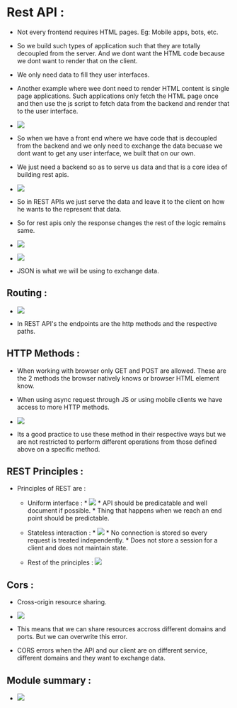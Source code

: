 # Rest API :

* Not every frontend requires HTML pages. Eg: Mobile apps, bots, etc.

* So we build such types of application such that they are totally decoupled from the server. And we dont want the HTML code because we dont want to render that on the client.

* We only need data to fill they user interfaces.

* Another example where wee dont need to render HTML content is single page applications. Such applications only fetch the HTML page once and then use the js script to fetch data from the backend and render that to the user interface. 

* ![](2022-05-27-15-37-15.png)

* So when we have a front end where we have code that is decoupled from the backend and we only need to exchange the data becuase we dont want to get any user interface, we built that on our own.

* We just need a backend so as to serve us data and that is a core idea of building rest apis.

* ![](![](2022-05-27-15-39-45.png).png)

* So in REST APIs we just serve the data and leave it to the client on how he wants to the represent that data.

* So for rest apis only the response changes the rest of the logic remains same.

* ![](2022-05-27-15-43-37.png)

* ![](2022-05-27-15-47-17.png)

* JSON is what we will be using to exchange data.

## Routing : 

* ![](2022-05-27-15-50-16.png)

* In REST API's the endpoints are the http methods and the respective paths.

## HTTP Methods :

* When working with browser only GET and POST are allowed. These are the 2 methods the browser natively knows or browser HTML element know.

* When using async request through JS or using mobile clients we have access to more HTTP methods. 

* ![](2022-05-27-15-53-47.png)

* Its a good practice to use these method in their respective ways but we are not restricted to perform different operations from those defined above on a specific method.

## REST Principles : 

* Principles of REST are :

    * Uniform interface : * ![](2022-05-27-15-57-40.png)
                          * API should be predicatable and well document if possible.
                          * Thing that happens when we reach an end point should be predictable.

    * Stateless interaction : * ![](2022-05-27-15-59-14.png)
                              * No connection is stored so every request is treated independently.
                              * Does not store a session for a client and does not maintain state.

    * Rest of the principles : ![](2022-05-27-16-02-23.png)
                    

## Cors :

* Cross-origin resource sharing.

* ![](2022-05-27-17-47-00.png)

* This means that we can share resources accross different domains and ports. But we can overwrite this error.

* CORS errors when the API and our client are on different service, different domains and they want to exchange data.

## Module summary : 

* ![](2022-05-28-15-09-13.png)